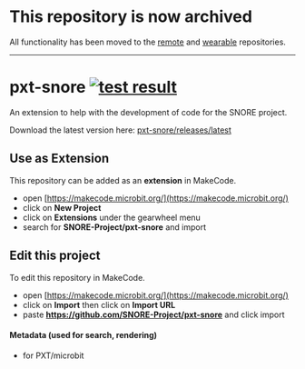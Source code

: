 # This repository is now archived

All functionality has been moved to the [remote](https://github.com/SNORE-PROJECT/remote) and [wearable](https://github.com/SNORE-PROJECT/wearable) repositories. 

---

# pxt-snore [![test result](https://img.shields.io/github/actions/workflow/status/SNORE-Project/pxt-snore/CI.yml?label=tests&logo=typescript)](https://github.com/SNORE-Project/pxt-snore/actions/workflows/CI.yml)

An extension to help with the development of code for the SNORE project. 

Download the latest version here: [pxt-snore/releases/latest](https://github.com/SNORE-Project/pxt-snore/releases/latest/)

## Use as Extension

This repository can be added as an **extension** in MakeCode.

* open [https://makecode.microbit.org/](https://makecode.microbit.org/)
* click on **New Project**
* click on **Extensions** under the gearwheel menu
* search for **SNORE-Project/pxt-snore** and import

## Edit this project 

To edit this repository in MakeCode.

* open [https://makecode.microbit.org/](https://makecode.microbit.org/)
* click on **Import** then click on **Import URL**
* paste **https://github.com/SNORE-Project/pxt-snore** and click import

#### Metadata (used for search, rendering)

* for PXT/microbit
